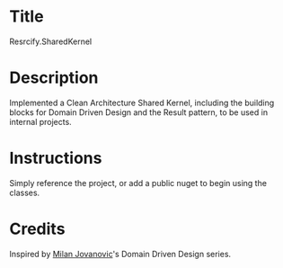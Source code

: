 # Title
Resrcify.SharedKernel

# Description
Implemented a Clean Architecture Shared Kernel, including the building blocks for Domain Driven Design and the Result pattern, to be used in internal projects.

# Instructions
Simply reference the project, or add a public nuget to begin using the classes.

# Credits
Inspired by [Milan Jovanovic](https://www.youtube.com/@MilanJovanovicTech)'s Domain Driven Design series.